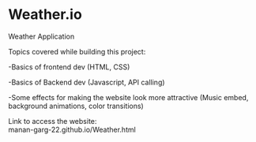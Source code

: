 # Weather.io
Weather Application 

Topics covered while building this project:

  -Basics of frontend dev (HTML, CSS) 
  
  -Basics of Backend dev (Javascript, API calling)
  
  -Some effects for making the website look more attractive (Music embed, background animations, color transitions)

Link to access the website:  
  manan-garg-22.github.io/Weather.html
